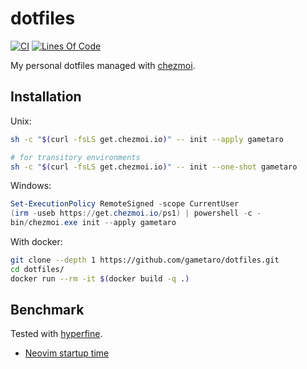 # dotfiles

[![CI](https://github.com/gametaro/dotfiles/actions/workflows/ci.yml/badge.svg)](https://github.com/gametaro/dotfiles/actions/workflows/ci.yml)
[![Lines Of Code](https://tokei.rs/b1/github/gametaro/dotfiles?category=code)](https://github.com/XAMPPRocky/tokei)

My personal dotfiles managed with [chezmoi](https://github.com/twpayne/chezmoi).

## Installation

Unix:

```bash
sh -c "$(curl -fsLS get.chezmoi.io)" -- init --apply gametaro

# for transitory environments
sh -c "$(curl -fsLS get.chezmoi.io)" -- init --one-shot gametaro
```

Windows:

```powershell
Set-ExecutionPolicy RemoteSigned -scope CurrentUser
(irm -useb https://get.chezmoi.io/ps1) | powershell -c -
bin/chezmoi.exe init --apply gametaro
```

With docker:

```bash
git clone --depth 1 https://github.com/gametaro/dotfiles.git
cd dotfiles/
docker run --rm -it $(docker build -q .)
```

## Benchmark

Tested with [hyperfine](https://github.com/sharkdp/hyperfine).

* [Neovim startup time](https://gametaro.github.io/dotfiles/dev/bench/)
